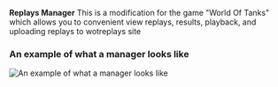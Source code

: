 ﻿**Replays Manager** This is a modification for the game "World Of Tanks" which allows you to convenient view replays, results, playback, and uploading replays to wotreplays site

### An example of what a manager looks like
![An example of what a manager looks like](https://gitlab.com/wot-public-mods/replays-manager/-/raw/master/ui_preview.png)
